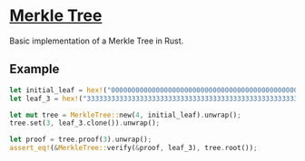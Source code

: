 # [Merkle Tree](https://github.com/romanroibu/merkle-tree-rs/)

Basic implementation of a Merkle Tree in Rust.

## Example

```rust
let initial_leaf = hex!("0000000000000000000000000000000000000000000000000000000000000000");
let leaf_3 = hex!("3333333333333333333333333333333333333333333333333333333333333333");

let mut tree = MerkleTree::new(4, initial_leaf).unwrap();
tree.set(3, leaf_3.clone()).unwrap();

let proof = tree.proof(3).unwrap();
assert_eq!(&MerkleTree::verify(&proof, leaf_3), tree.root());
```
